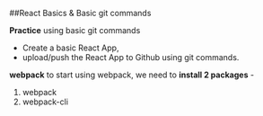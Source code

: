 ##React Basics & Basic git commands

**Practice** using basic git commands

- Create a basic React App, 
- upload/push the React App to Github using git commands.


**webpack**
to start using webpack, we need to **install 2 packages** -
1. webpack
2. webpack-cli

